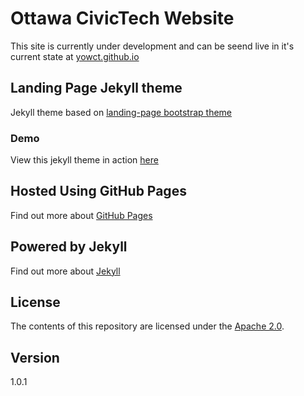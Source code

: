 # Ottawa CivicTech Website

This site is currently under development and can be seend live in it's current state at [yowct.github.io](https://yowct.github.io/)

## Landing Page Jekyll theme

Jekyll theme based on [landing-page bootstrap theme ](http://startbootstrap.com/templates/landing-page/)

### Demo

View this jekyll theme in action [here](https://swcool.github.io/landing-page-theme)

## Hosted Using GitHub Pages

Find out more about [GitHub Pages](https://pages.github.com/)

## Powered by Jekyll

Find out more about [Jekyll](https://jekyllrb.com/)

## License

The contents of this repository are licensed under the [Apache
2.0](http://www.apache.org/licenses/LICENSE-2.0.html).

## Version

1.0.1
